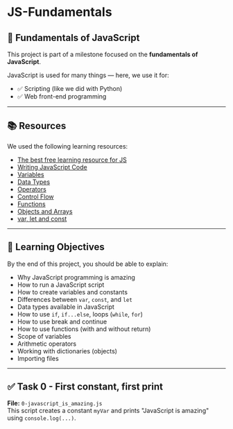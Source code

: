 # JS-Fundamentals

## 📘 Fundamentals of JavaScript

This project is part of a milestone focused on the **fundamentals of JavaScript**.

JavaScript is used for many things — here, we use it for:

- ✅ Scripting (like we did with Python)
- ✅ Web front-end programming

---

## 📚 Resources

We used the following learning resources:

- [The best free learning resource for JS](https://developer.mozilla.org/en-US/docs/Web/JavaScript)
- [Writing JavaScript Code](https://developer.mozilla.org/en-US/docs/Learn/JavaScript/First_steps/What_is_JavaScript)
- [Variables](https://developer.mozilla.org/en-US/docs/Learn/JavaScript/First_steps/Variables)
- [Data Types](https://developer.mozilla.org/en-US/docs/Web/JavaScript/Data_structures)
- [Operators](https://developer.mozilla.org/en-US/docs/Web/JavaScript/Guide/Expressions_and_Operators)
- [Control Flow](https://developer.mozilla.org/en-US/docs/Web/JavaScript/Guide/Control_flow_and_error_handling)
- [Functions](https://developer.mozilla.org/en-US/docs/Web/JavaScript/Guide/Functions)
- [Objects and Arrays](https://developer.mozilla.org/en-US/docs/Web/JavaScript/Guide/Working_with_Objects)
- [var, let and const](https://developer.mozilla.org/en-US/docs/Web/JavaScript/Reference/Statements/var)

---

## 🎯 Learning Objectives

By the end of this project, you should be able to explain:

- Why JavaScript programming is amazing
- How to run a JavaScript script
- How to create variables and constants
- Differences between `var`, `const`, and `let`
- Data types available in JavaScript
- How to use `if`, `if...else`, loops (`while`, `for`)
- How to use break and continue
- How to use functions (with and without return)
- Scope of variables
- Arithmetic operators
- Working with dictionaries (objects)
- Importing files

---

## ✅ Task 0 - First constant, first print

**File:** `0-javascript_is_amazing.js`  
This script creates a constant `myVar` and prints "JavaScript is amazing" using `console.log(...)`.